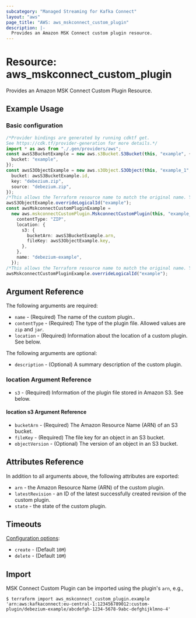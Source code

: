 ```yaml
---
subcategory: "Managed Streaming for Kafka Connect"
layout: "aws"
page_title: "AWS: aws_mskconnect_custom_plugin"
description: |-
  Provides an Amazon MSK Connect custom plugin resource.
---
```


# Resource: aws\_mskconnect\_custom\_plugin

Provides an Amazon MSK Connect Custom Plugin Resource.

## Example Usage

### Basic configuration

```typescript
/*Provider bindings are generated by running cdktf get.
See https://cdk.tf/provider-generation for more details.*/
import * as aws from "./.gen/providers/aws";
const awsS3BucketExample = new aws.s3Bucket.S3Bucket(this, "example", {
  bucket: "example",
});
const awsS3ObjectExample = new aws.s3Object.S3Object(this, "example_1", {
  bucket: awsS3BucketExample.id,
  key: "debezium.zip",
  source: "debezium.zip",
});
/*This allows the Terraform resource name to match the original name. You can remove the call if you don't need them to match.*/
awsS3ObjectExample.overrideLogicalId("example");
const awsMskconnectCustomPluginExample =
  new aws.mskconnectCustomPlugin.MskconnectCustomPlugin(this, "example_2", {
    contentType: "ZIP",
    location: {
      s3: {
        bucketArn: awsS3BucketExample.arn,
        fileKey: awsS3ObjectExample.key,
      },
    },
    name: "debezium-example",
  });
/*This allows the Terraform resource name to match the original name. You can remove the call if you don't need them to match.*/
awsMskconnectCustomPluginExample.overrideLogicalId("example");

```

## Argument Reference

The following arguments are required:

* `name` - (Required) The name of the custom plugin..
* `contentType` - (Required) The type of the plugin file. Allowed values are `zip` and `jar`.
* `location` - (Required) Information about the location of a custom plugin. See below.

The following arguments are optional:

* `description` - (Optional) A summary description of the custom plugin.

### location Argument Reference

* `s3` - (Required) Information of the plugin file stored in Amazon S3. See below.

#### location s3 Argument Reference

* `bucketArn` - (Required) The Amazon Resource Name (ARN) of an S3 bucket.
* `fileKey` - (Required) The file key for an object in an S3 bucket.
* `objectVersion` - (Optional) The version of an object in an S3 bucket.

## Attributes Reference

In addition to all arguments above, the following attributes are exported:

* `arn` - the Amazon Resource Name (ARN) of the custom plugin.
* `latestRevision` - an ID of the latest successfully created revision of the custom plugin.
* `state` - the state of the custom plugin.

## Timeouts

[Configuration options](https://developer.hashicorp.com/terraform/language/resources/syntax#operation-timeouts):

* `create` - (Default `10M`)
* `delete` - (Default `10M`)

## Import

MSK Connect Custom Plugin can be imported using the plugin's `arn`, e.g.,

```console
$ terraform import aws_mskconnect_custom_plugin.example 'arn:aws:kafkaconnect:eu-central-1:123456789012:custom-plugin/debezium-example/abcdefgh-1234-5678-9abc-defghijklmno-4'
```
